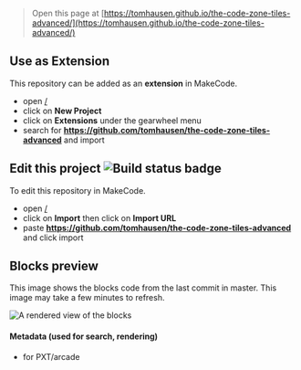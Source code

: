  


> Open this page at [https://tomhausen.github.io/the-code-zone-tiles-advanced/](https://tomhausen.github.io/the-code-zone-tiles-advanced/)

## Use as Extension

This repository can be added as an **extension** in MakeCode.

* open [/](/)
* click on **New Project**
* click on **Extensions** under the gearwheel menu
* search for **https://github.com/tomhausen/the-code-zone-tiles-advanced** and import

## Edit this project ![Build status badge](https://github.com/tomhausen/the-code-zone-tiles-advanced/workflows/MakeCode/badge.svg)

To edit this repository in MakeCode.

* open [/](/)
* click on **Import** then click on **Import URL**
* paste **https://github.com/tomhausen/the-code-zone-tiles-advanced** and click import

## Blocks preview

This image shows the blocks code from the last commit in master.
This image may take a few minutes to refresh.

![A rendered view of the blocks](https://github.com/tomhausen/the-code-zone-tiles-advanced/raw/master/.github/makecode/blocks.png)

#### Metadata (used for search, rendering)

* for PXT/arcade
<script src="https://makecode.com/gh-pages-embed.js"></script><script>makeCodeRender("{{ site.makecode.home_url }}", "{{ site.github.owner_name }}/{{ site.github.repository_name }}");</script>
